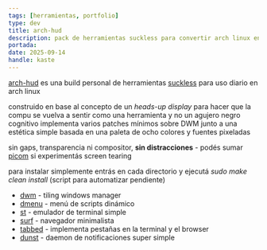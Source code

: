 ```yaml
---
tags: [herramientas, portfolio]
type: dev
title: arch-hud
description: pack de herramientas suckless para convertir arch linux en un heads up display
portada:
date: 2025-09-14
handle: kaste
---
```


[arch-hud](https://github.com/octantes/arch-hud) es una build personal de herramientas [suckless](https://suckless.org/) para uso diario en arch linux

construido en base al concepto de un *heads-up display* para hacer que la compu se vuelva a sentir como una herramienta y no un agujero negro cognitivo
implementa varios patches mínimos sobre DWM junto a una estética simple basada en una paleta de ocho colores y fuentes pixeladas

sin gaps, transparencia ni compositor, **sin distracciones** - podés sumar [picom](https://github.com/yshui/picom) si experimentás screen tearing

para instalar simplemente entrás en cada directorio y ejecutá *sudo make clean install* (script para automatizar pendiente)

* [dwm](https://dwm.suckless.org/) - tiling windows manager
* [dmenu](https://tools.suckless.org/dmenu/) - menú de scripts dinámico
* [st](https://st.suckless.org/) - emulador de terminal simple
* [surf](https://surf.suckless.org/) - navegador minimalista
* [tabbed](https://tools.suckless.org/tabbed/) - implementa pestañas en la terminal y el browser
* [dunst](https://github.com/dunst-project/dunst) - daemon de notificaciones super simple
